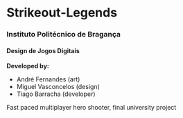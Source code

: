 # Strikeout-Legends
### Instituto Politécnico de Bragança
#### Design de Jogos Digitais
**Developed by:**
- André Fernandes (art)
- Miguel Vasconcelos (design)
- Tiago Barracha (developer)

Fast paced multiplayer hero shooter, final university project

